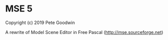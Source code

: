 # MSE 5

Copyright (c) 2019 Pete Goodwin

A rewrite of Model Scene Editor in Free Pascal (http://mse.sourceforge.net)
